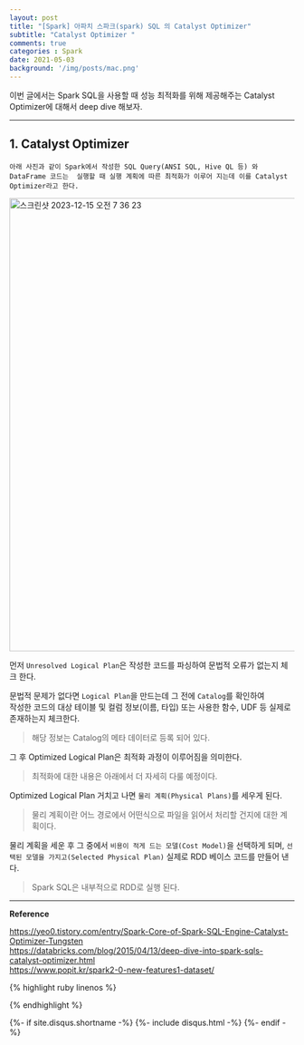 ```yaml
---
layout: post
title: "[Spark] 아파치 스파크(spark) SQL 의 Catalyst Optimizer"
subtitle: "Catalyst Optimizer "    
comments: true
categories : Spark
date: 2021-05-03
background: '/img/posts/mac.png'
---
```


이번 글에서는 Spark SQL을 사용할 때 성능 최적화를 위해 
제공해주는 Catalyst Optimizer에 대해서 deep dive 해보자.    

- - -   

## 1. Catalyst Optimizer   

`아래 사진과 같이 Spark에서 작성한 SQL Query(ANSI SQL, Hive QL 등) 와 DataFrame 코드는 
실행할 때 실행 계획에 따른 최적화가 이루어 지는데 이를 Catalyst Optimizer라고 한다.`     

<img width="800" alt="스크린샷 2023-12-15 오전 7 36 23" src="https://github.com/WonYong-Jang/Pharmacy-Recommendation/assets/26623547/2951a1e3-719c-4843-9530-f7248b702ccb">   

먼저 `Unresolved Logical Plan`은 작성한 코드를 파싱하여 문법적 오류가 없는지 체크 한다.   

문법적 문제가 없다면 `Logical Plan`을 만드는데 그 전에 `Catalog`를 확인하여  
작성한 코드의 대상 테이블 및 컬럼 정보(이름, 타입) 또는 사용한 함수, UDF 등 
실제로 존재하는지 체크한다.   

> 해당 정보는 Catalog의 메타 데이터로 등록 되어 있다.  

그 후 Optimized Logical Plan은 최적화 과정이 이루어짐을 의미한다.    

> 최적화에 대한 내용은 아래에서 더 자세히 다룰 예정이다.   

Optimized Logical Plan 거치고 나면 `물리 계획(Physical Plans)`를 세우게 된다.   

> 물리 계획이란 어느 경로에서 어떤식으로 파일을 읽어서 처리할 건지에 대한 계획이다.   

물리 계획을 세운 후 그 중에서 `비용이 적게 드는 모델(Cost Model)`을 선택하게 되며, 
    `선택된 모델을 가지고(Selected Physical Plan)` 실제로 RDD 베이스 코드를 만들어 낸다.  

> Spark SQL은 내부적으로 RDD로 실행 된다.    


- - - 

**Reference**    

<https://yeo0.tistory.com/entry/Spark-Core-of-Spark-SQL-Engine-Catalyst-Optimizer-Tungsten>   
<https://databricks.com/blog/2015/04/13/deep-dive-into-spark-sqls-catalyst-optimizer.html>   
<https://www.popit.kr/spark2-0-new-features1-dataset/>    

{% highlight ruby linenos %}

{% endhighlight %}


{%- if site.disqus.shortname -%}
    {%- include disqus.html -%}
{%- endif -%}

